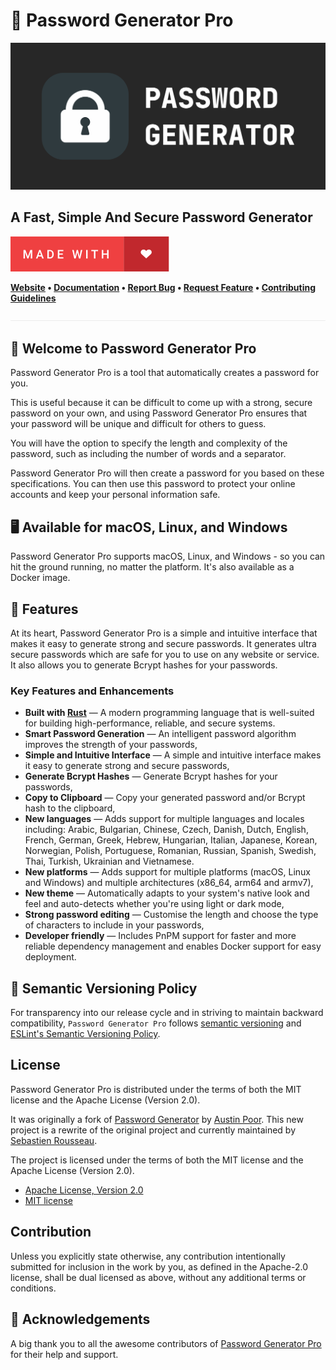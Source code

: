 # 🔐 Password Generator Pro

![Password Generator Pro](public/password-generator-pro.svg)

## A Fast, Simple And Secure Password Generator

![Made with Love][5]

**[Website][0]
• [Documentation][0]
• [Report Bug][3]
• [Request Feature][3]
• [Contributing Guidelines][4]**

![divider][divider]

## 👋 Welcome to Password Generator Pro

Password Generator Pro is a tool that automatically creates a password for you.

This is useful because it can be difficult to come up with a strong, secure
password on your own, and using Password Generator Pro ensures that your
password will be unique and difficult for others to guess.

You will have the option to specify the length and complexity of the password,
such as including the number of words and a separator.

Password Generator Pro will then create a password for you based on these
specifications. You can then use this password to protect your online accounts
and keep your personal information safe.

## 🖥️ Available for macOS, Linux, and Windows

Password Generator Pro supports macOS, Linux, and Windows - so you can hit the
ground running, no matter the platform. It's also available as a Docker image.

## 🧰 Features

At its heart, Password Generator Pro is a simple and intuitive interface that
makes it easy to generate strong and secure passwords. It generates ultra secure
passwords which are safe for you to use on any website or service. It also
allows you to generate Bcrypt hashes for your passwords.

### Key Features and Enhancements

- **Built with [Rust][9]** — A modern programming language that is well-suited
  for building high-performance, reliable, and secure systems.
- **Smart Password Generation** — An intelligent password algorithm improves the
  strength of your passwords,
- **Simple and Intuitive Interface** — A simple and intuitive interface makes it
  easy to generate strong and secure passwords,
- **Generate Bcrypt Hashes** — Generate Bcrypt hashes for your passwords,
- **Copy to Clipboard** — Copy your generated password and/or Bcrypt hash to the
  clipboard,
- **New languages** — Adds support for multiple languages and locales including:
  Arabic, Bulgarian, Chinese, Czech, Danish, Dutch, English, French, German,
  Greek, Hebrew, Hungarian, Italian, Japanese, Korean, Norwegian, Polish,
  Portuguese, Romanian, Russian, Spanish, Swedish, Thai, Turkish, Ukrainian and
  Vietnamese.
- **New platforms** — Adds support for multiple platforms (macOS, Linux and
  Windows) and multiple architectures (x86_64, arm64 and armv7),
- **New theme** — Automatically adapts to your system's native look and feel and
  auto-detects whether you're using light or dark mode,
- **Strong password editing** — Customise the length and choose the type of
  characters to include in your passwords,
- **Developer friendly** — Includes PnPM support for faster and more reliable
  dependency management and enables Docker support for easy deployment.

## 🚥 Semantic Versioning Policy

For transparency into our release cycle and in striving to maintain backward
compatibility, `Password Generator Pro` follows [semantic versioning][7] and
[ESLint's Semantic Versioning Policy][8].

## License

Password Generator Pro is distributed under the terms of both the MIT license
and the Apache License (Version 2.0).

It was originally a fork of
[Password Generator](https://github.com/a-poor/password-generator) by
[Austin Poor](https://github.com/a-poor). This new project is a rewrite of the
original project and currently maintained by
[Sebastien Rousseau](https://github.com/sebastienrousseau).

The project is licensed under the terms of both the MIT license and the Apache
License (Version 2.0).

- [Apache License, Version 2.0][1]
- [MIT license][2]

## Contribution

Unless you explicitly state otherwise, any contribution intentionally submitted
for inclusion in the work by you, as defined in the Apache-2.0 license, shall be
dual licensed as above, without any additional terms or conditions.

## 💙 Acknowledgements

A big thank you to all the awesome contributors of [Password Generator Pro][6]
for their help and support.

[0]: https://password-generator.pro
[1]: http://www.apache.org/licenses/LICENSE-2.0
[2]: http://opensource.org/licenses/MIT
[3]: https://github.com/sebastienrousseau/password-generator-pro/issues
[4]: https://raw.githubusercontent.com/sebastienrousseau/password-generator-pro/main/.github/CONTRIBUTING.md
[5]: https://raw.githubusercontent.com/sebastienrousseau/password-generator-pro/main/.github/badges/made-with-love.svg
[6]: https://github.com/sebastienrousseau/password-generator-pro/graphs/contributors
[7]: http://semver.org/
[8]: https://github.com/eslint/eslint#semantic-versioning-policy
[9]: https://www.rust-lang.org/
[divider]: https://raw.githubusercontent.com/sebastienrousseau/password-generator-pro/main/.github/badges/divider.svg "divider"
